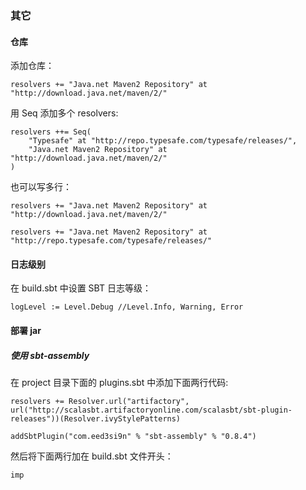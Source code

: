 ### 其它
#### 仓库
添加仓库：

	resolvers += "Java.net Maven2 Repository" at "http://download.java.net/maven/2/"
用 Seq 添加多个 resolvers:
	
	resolvers ++= Seq(
		"Typesafe" at "http://repo.typesafe.com/typesafe/releases/",
		"Java.net Maven2 Repository" at "http://download.java.net/maven/2/"
	)

也可以写多行：

	resolvers += "Java.net Maven2 Repository" at "http://download.java.net/maven/2/"

	resolvers += "Java.net Maven2 Repository" at "http://repo.typesafe.com/typesafe/releases/"

#### 日志级别

在 build.sbt 中设置 SBT 日志等级：

	logLevel := Level.Debug //Level.Info, Warning, Error

#### 部署 jar
	
##### 使用 sbt-assembly

在 project 目录下面的 plugins.sbt 中添加下面两行代码:
	
	resolvers += Resolver.url("artifactory", url("http://scalasbt.artifactoryonline.com/scalasbt/sbt-plugin-releases"))(Resolver.ivyStylePatterns)
	
	addSbtPlugin("com.eed3si9n" % "sbt-assembly" % "0.8.4")

然后将下面两行加在 build.sbt 文件开头：

	imp	





